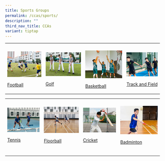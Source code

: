 ```yaml
---
title: Sports Groups
permalink: /ccas/sports/
description: ""
third_nav_title: CCAs
variant: tiptap
---
```

<table style="minWidth: 100px">
<colgroup>
<col>
<col>
<col>
<col>
</colgroup>
<tbody>
<tr>
<th rowspan="1" colspan="1">
<p></p>
</th>
<th rowspan="1" colspan="1">
<p></p>
</th>
<th rowspan="1" colspan="1">
<p></p>
</th>
<th rowspan="1" colspan="1">
<p></p>
</th>
</tr>
<tr>
<td rowspan="1" colspan="1">
<div class="isomer-image-wrapper">
<img style="width:200px; aspect-ratio: 4/3" height="auto" width="100%" src="/images/2022_Migration/football.jpg">
</div>
<p><a href="/cca/Sports/football/" rel="noopener noreferrer nofollow" target="_blank">Football</a>
</p>
</td>
<td rowspan="1" colspan="1">
<div class="isomer-image-wrapper">
<img style="width:250px; aspect-ratio: 3/2" height="auto" width="100%" src="/images/2022_Migration/golf-2.jpg">
</div>
<p><a href="/cca/Sports/golf/" rel="noopener noreferrer nofollow" target="_blank">Golf</a>
</p>
</td>
<td rowspan="1" colspan="1">
<div class="isomer-image-wrapper">
<img style="width:200px; aspect-ratio: 4/3" height="auto" width="100%" src="/images/2022_Migration/Basketball.jpg">
</div>
<p><a href="/cca/Sports/basketball/" rel="noopener noreferrer nofollow" target="_blank">Basketball</a>
</p>
</td>
<td rowspan="1" colspan="1">
<div class="isomer-image-wrapper">
<img style="width:200px; aspect-ratio: 4/3x" height="auto" width="100%" src="/images/2022_Migration/tracknField.jpg">
</div>
<p><a href="/cca/sports/athletics/" rel="noopener noreferrer nofollow" target="_blank">Track and Field</a>
</p>
</td>
</tr>
</tbody>
</table>
<table style="minWidth: 100px">
<colgroup>
<col>
<col>
<col>
<col>
</colgroup>
<tbody>
<tr>
<th rowspan="1" colspan="1">
<p></p>
</th>
<th rowspan="1" colspan="1">
<p></p>
</th>
<th rowspan="1" colspan="1">
<p></p>
</th>
<th rowspan="1" colspan="1">
<p></p>
</th>
</tr>
<tr>
<td rowspan="1" colspan="1">
<div class="isomer-image-wrapper">
<img style="width:200px; aspect-ratio: 4/3" height="auto" width="100%" src="/images/2022_Migration/tennis.jpg">
</div>
<p><a href="/cca/Sports/tennis/" rel="noopener noreferrer nofollow" target="_blank">Tennis</a>
</p>
</td>
<td rowspan="1" colspan="1">
<div class="isomer-image-wrapper">
<img style="width:200px; aspect-ratio: 4/3" height="auto" width="100%" src="/images/CCA_Update_Dec2022/Floorball.jpeg">
</div>
<p><a href="/cca/Sports/Floorball/" rel="noopener noreferrer nofollow" target="_blank">Floorball</a>
</p>
</td>
<td rowspan="1" colspan="1">
<div class="isomer-image-wrapper">
<img style="width:200px; aspect-ratio: 4/3" height="auto" width="100%" src="/images/2022_Migration/cricket.jpg">
</div>
<p><a href="/cca/Sports/cricket/" rel="noopener noreferrer nofollow" target="_blank">Cricket</a>
</p>
</td>
<td rowspan="1" colspan="1">
<div class="isomer-image-wrapper">
<img style="width:200px; aspect-ratio: 4/3" height="auto" width="100%" src="/images/2022_Migration/Badminton.jpg">
</div>
<p><a href="/cca/Sports/badminton/" rel="noopener noreferrer nofollow" target="_blank">Badminton</a>
</p>
</td>
</tr>
<tr>
<td rowspan="1" colspan="1">
<p></p>
</td>
<td rowspan="1" colspan="1">
<p></p>
</td>
<td rowspan="1" colspan="1">
<p></p>
</td>
<td rowspan="1" colspan="1">
<p></p>
</td>
</tr>
</tbody>
</table>
<p></p>